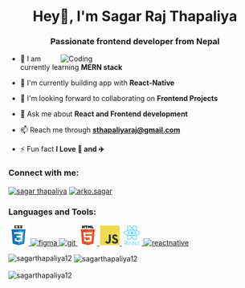 <h1 align="center">Hey👋, I'm Sagar Raj Thapaliya</h1>
<h3 align="center">Passionate frontend developer from Nepal</h3>
<img align="right"alt="Coding"width="400"src="https://cdn.dribbble.com/users/1162077/screenshots/5403918/focus-animation.gif">

- 🔭 I am currently learning **MERN stack**

- 🌱 I'm currently building app with **React-Native**

- 👯 I'm looking forward to collaborating on **Frontend Projects**

- 💬 Ask me about **React and Frontend development**

- 📫 Reach me through **sthapaliyaraj@gmail.com**

- ⚡ Fun fact **I Love 🎵 and ✈️**

<h3 align="left">Connect with me:</h3>
<p align="left">
<a href="https://linkedin.com/in/sagar-raj12" target="blank"><img align="center" src="https://raw.githubusercontent.com/rahuldkjain/github-profile-readme-generator/master/src/images/icons/Social/linked-in-alt.svg" alt="sagar thapaliya" height="30" width="40" /></a>
<a href="https://instagram.com/arko.sagar" target="blank"><img align="center" src="https://raw.githubusercontent.com/rahuldkjain/github-profile-readme-generator/master/src/images/icons/Social/instagram.svg" alt="arko.sagar" height="30" width="40" /></a>
</p>

<h3 align="left">Languages and Tools:</h3>
<p align="left"> <a href="https://www.w3schools.com/css/" target="_blank" rel="noreferrer"> <img src="https://raw.githubusercontent.com/devicons/devicon/master/icons/css3/css3-original-wordmark.svg" alt="css3" width="40" height="40"/> </a> <a href="https://www.figma.com/" target="_blank" rel="noreferrer"> <img src="https://www.vectorlogo.zone/logos/figma/figma-icon.svg" alt="figma" width="40" height="40"/> </a> <a href="https://git-scm.com/" target="_blank" rel="noreferrer"> <img src="https://www.vectorlogo.zone/logos/git-scm/git-scm-icon.svg" alt="git" width="40" height="40"/> </a> <a href="https://www.w3.org/html/" target="_blank" rel="noreferrer"> <img src="https://raw.githubusercontent.com/devicons/devicon/master/icons/html5/html5-original-wordmark.svg" alt="html5" width="40" height="40"/> </a> <a href="https://developer.mozilla.org/en-US/docs/Web/JavaScript" target="_blank" rel="noreferrer"> <img src="https://raw.githubusercontent.com/devicons/devicon/master/icons/javascript/javascript-original.svg" alt="javascript" width="40" height="40"/> </a> <a href="https://reactjs.org/" target="_blank" rel="noreferrer"> <img src="https://raw.githubusercontent.com/devicons/devicon/master/icons/react/react-original-wordmark.svg" alt="react" width="40" height="40"/> </a> <a href="https://reactnative.dev/" target="_blank" rel="noreferrer"> <img src="https://reactnative.dev/img/header_logo.svg" alt="reactnative" width="40" height="40"/> </a> </p>

<p><img align="left" src="https://github-readme-stats.vercel.app/api/top-langs?username=sagarthapaliya12&show_icons=true&locale=en&layout=compact" alt="sagarthapaliya12" /></p>

<p>&nbsp;<img align="center" src="https://github-readme-stats.vercel.app/api?username=sagarthapaliya12&show_icons=true&locale=en" alt="sagarthapaliya12" /></p>

<p><img align="center" src="https://github-readme-streak-stats.herokuapp.com/?user=sagarthapaliya12&" alt="sagarthapaliya12" /></p>
